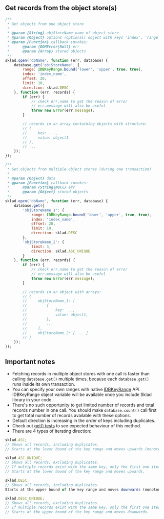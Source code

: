 ## Get records from the object store(s)
```javascript
/**
 * Get objects from one object store
 *
 * @param {String} objStoreName name of object store
 * @param {Object} options (optional) object with keys 'index', 'range', 'offset', 'limit' and 'direction'
 * @param {Function} callback invokes:
 *      @param {DOMError|Null} err
 *      @param {Array} stored objects
 */
sklad.open('dbName', function (err, database) {
    database.get('objStoreName', {
        range: IDBKeyRange.bound('lower', 'upper', true, true),
        index: 'index_name',
        offset: 20,
        limit: 10,
        direction: sklad.DESC
    }, function (err, records) {
        if (err) {
            // check err.name to get the reason of error
            // err.message will also be useful
            throw new Error(err.message);
        }

        // records in an array containing objects with structure:
        // {
        //     key: ...,
        //     value: object1
        // },
        // ...
    });
});

/**
 * Get objects from multiple object stores (during one transaction)
 *
 * @param {Object} data
 * @param {Function} callback invokes:
 *      @param {String|Null} err
 *      @param {Object} stored objects
 */
sklad.open('dbName', function (err, database) {
    database.get({
        'objStoreName_1': {
            range: IDBKeyRange.bound('lower', 'upper', true, true),
            index: 'index_name',
            offset: 20,
            limit: 10,
            direction: sklad.DESC
        },
        'objStoreName_2': {
            limit: 3,
            direction: sklad.ASC_UNIQUE
        }
    }, function (err, records) {
        if (err) {
            // check err.name to get the reason of error
            // err.message will also be useful
            throw new Error(err.message);
        }

        // records in an object with arrays:
        // {
        //     objStoreName_1: [
        //         {
        //             key: ...,
        //             value: object1,
        //         },
        //         ...
        //     ],
        //     objStoreName_2: [ ... ]
        // }
    });
});
```

## Important notes
 * Fetching records in multiple object stores with one call is faster than calling ```database.get()``` multiple times, because each ```database.get()``` runs inside its own transaction.
 * You can specify your own ranges with native [IDBKeyRange](https://developer.mozilla.org/en-US/docs/IndexedDB/IDBKeyRange) API. IDBKeyRange object variable will be available once you include Sklad library in your code.
 * There's no such opportunity to get limited number of records and total records number in one call. You should make ```database.count()``` call first to get total number of records available with these options.
 * Default direction is increasing in the order of keys including duplicates.
 * Check out [get() tests](https://github.com/1999/sklad/blob/master/tests/get.js) to see expected behaviour of this method.
 * There are 4 types of iterating direction:

```javascript
sklad.ASC;
// Shows all records, including duplicates.
// Starts at the lower bound of the key range and moves upwards (monotonically increasing in the order of keys).

sklad.ASC_UNIQUE;
// Shows all records, excluding duplicates.
// If multiple records exist with the same key, only the first one iterated is retrieved.
// Starts at the lower bound of the key range and moves upwards.

sklad.DESC;
// Shows all records, including duplicates.
Starts at the upper bound of the key range and moves downwards (monotonically decreasing in the order of keys).

sklad.DESC_UNIQUE;
// Shows all records, excluding duplicates.
// If multiple records exist with the same key, only the first one iterated is retrieved.
// Starts at the upper bound of the key range and moves downwards.
```
